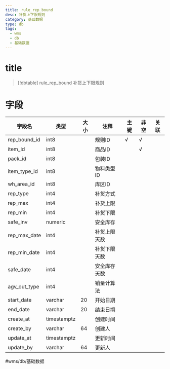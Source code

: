 ```yaml
---
title: rule_rep_bound
desc: 补货上下限规则
category: 基础数据
type: db
tags:
  - wms
  - db
  - 基础数据
---
```


# title
>[!dbtable] rule_rep_bound
> 补货上下限规则

# 字段
| 字段名 | 类型 | 大小 | 注释 | 主键 | 非空 | 关联 |
| --- | --- | --- | --- | --- | --- | --- |
| rep_bound_id | int8 |  | 规则ID | √ | √ |  |
| item_id | int8 |  | 商品ID |  | √ |  |
| pack_id | int8 |  | 包装ID |  |  |  |
| item_type_id | int8 |  | 物料类型ID |  |  |  |
| wh_area_id | int8 |  | 库区ID |  |  |  |
| rep_type | int4 |  | 补货方式 |  |  |  |
| rep_max | int4 |  | 补货上限 |  |  |  |
| rep_min | int4 |  | 补货下限 |  |  |  |
| safe_inv | numeric |  | 安全库存 |  |  |  |
| rep_max_date | int4 |  | 补货上限天数 |  |  |  |
| rep_min_date | int4 |  | 补货下限天数 |  |  |  |
| safe_date | int4 |  | 安全库存天数 |  |  |  |
| agv_out_type | int4 |  | 销量计算法 |  |  |  |
| start_date | varchar | 20 | 开始日期 |  |  |  |
| end_date | varchar | 20 | 结束日期 |  |  |  |
| create_at | timestamptz |  | 创建时间 |  |  |  |
| create_by | varchar | 64 | 创建人 |  |  |  |
| update_at | timestamptz |  | 更新时间 |  |  |  |
| update_by | varchar | 64 | 更新人 |  |  |  |
#wms/db/基础数据
